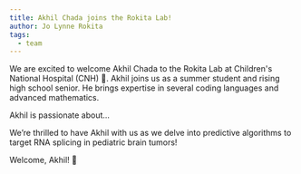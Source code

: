 ```yaml
---
title: Akhil Chada joins the Rokita Lab!
author: Jo Lynne Rokita
tags:
  - team
---
```


We are excited to welcome Akhil Chada to the Rokita Lab at Children's National Hospital (CNH) 🎉.
Akhil joins us as a summer student and rising high school senior. 
He brings expertise in several coding languages and advanced mathematics.

Akhil is passionate about...

We’re thrilled to have Akhil with us as we delve into predictive algorithms to target RNA splicing in pediatric brain tumors!

Welcome, Akhil! 👏
